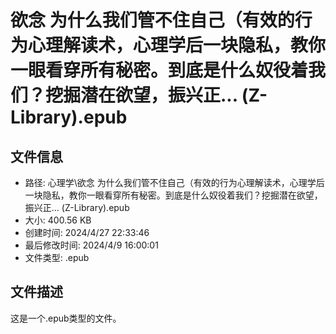 ﻿# 欲念 为什么我们管不住自己（有效的行为心理解读术，心理学后一块隐私，教你一眼看穿所有秘密。到底是什么奴役着我们？挖掘潜在欲望，振兴正... (Z-Library).epub

## 文件信息
- 路径: 心理学\欲念 为什么我们管不住自己（有效的行为心理解读术，心理学后一块隐私，教你一眼看穿所有秘密。到底是什么奴役着我们？挖掘潜在欲望，振兴正... (Z-Library).epub
- 大小: 400.56 KB
- 创建时间: 2024/4/27 22:33:46
- 最后修改时间: 2024/4/9 16:00:01
- 文件类型: .epub

## 文件描述
这是一个.epub类型的文件。

